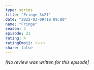```yaml
---
type: series
title: "Fringe 3x21"
date: "2022-03-09T19:09:00"
name: "Fringe"
season: 3
episode: 21
rating: 4
ratingEmoji: ⭐️⭐️⭐️⭐️
share: false
---
```


_[No review was written for this episode]_
